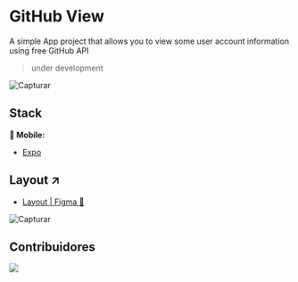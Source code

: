 # GitHub View

A simple App project that allows you to view some user account information using free GitHub API
> under development

![Capturar](https://github.com/lucasramallo/github-dashboard/assets/108425719/35b16445-59d8-4bb3-a5c0-169b35fb1d87)


## Stack 

**📱 Mobile:**

- [Expo](https://github.com/expo/expo)
## Layout ↗

- [Layout | Figma 🎨](https://www.figma.com/file/5xwPdCcM7ycwktVmURzmGN/GitHub-App?type=design&node-id=2%3A420&t=42a6gszAWUEeXj3z-1)

![Capturar](https://github.com/lucasramallo/github-dashboard/assets/108425719/86afbc49-a973-4e4b-bdda-5ed1fc3379ea)

## Contribuidores

<a href="https://github.com/diego3g/rsxp-2023/graphs/contributors">
  <img src="https://contrib.rocks/image?repo=lucasramallo/github-dashboard" />
</a>

